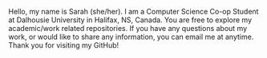 Hello, my name is Sarah (she/her).
I am a Computer Science Co-op Student at Dalhousie University in Halifax, NS, Canada.
You are free to explore my academic/work related repositories.
If you have any questions about my work, or would like to share any information, you can email me at anytime.
Thank you for visiting my GitHub! 

